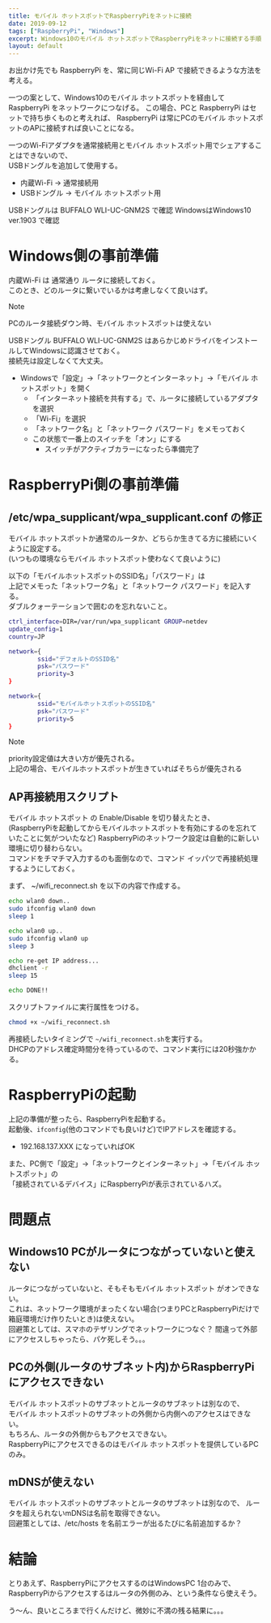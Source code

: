 ```yaml
---
title: モバイル ホットスポットでRaspberryPiをネットに接続
date: 2019-09-12
tags: ["RaspberryPi", "Windows"]
excerpt: Windows10のモバイル ホットスポットでRaspberryPiをネットに接続する手順
layout: default
---
```


お出かけ先でも RaspberryPi を、常に同じWi-Fi AP で接続できるような方法を考える。

一つの案として、Windows10のモバイル ホットスポットを経由して RaspberryPi をネットワークにつなげる。
この場合、PCと RaspberryPi はセットで持ち歩くものと考えれば、 
RaspberryPi は常にPCのモバイル ホットスポットのAPに接続すれば良いことになる。  

一つのWi-Fiアダプタを通常接続用とモバイル ホットスポット用でシェアすることはできないので、  
USBドングルを追加して使用する。

- 内蔵Wi-Fi → 通常接続用
- USBドングル → モバイル ホットスポット用

USBドングルは BUFFALO WLI-UC-GNM2S で確認
WindowsはWindows10 ver.1903 で確認

# Windows側の事前準備

内蔵Wi-Fi は 通常通り ルータに接続しておく。  
このとき、どのルータに繋いでいるかは考慮しなくて良いはず。  

>[!NOTE]
>PCのルータ接続ダウン時、モバイル ホットスポットは使えない

USBドングル BUFFALO WLI-UC-GNM2S はあらかじめドライバをインストールしてWindowsに認識させておく。  
接続先は設定しなくて大丈夫。

- Windowsで「設定」→「ネットワークとインターネット」→「モバイル ホットスポット」を開く
    - 「インターネット接続を共有する」で、ルータに接続しているアダプタを選択
    - 「Wi-Fi」を選択
    - 「ネットワーク名」と「ネットワーク パスワード」をメモっておく
    - この状態で一番上のスイッチを「オン」にする
        - スイッチがアクティブカラーになったら準備完了

# RaspberryPi側の事前準備

## /etc/wpa_supplicant/wpa_supplicant.conf の修正

モバイル ホットスポットか通常のルータか、どちらか生きてる方に接続にいくように設定する。  
(いつもの環境ならモバイル ホットスポット使わなくて良いように)  

以下の「モバイルホットスポットのSSID名」「パスワード」は  
上記でメモった「ネットワーク名」と「ネットワーク パスワード」を記入する。  
ダブルクォーテーションで囲むのを忘れないこと。  

```bash
ctrl_interface=DIR=/var/run/wpa_supplicant GROUP=netdev
update_config=1
country=JP

network={
        ssid="デフォルトのSSID名"
        psk="パスワード"
        priority=3
}

network={
        ssid="モバイルホットスポットのSSID名"
        psk="パスワード"
        priority=5
}
```

>[!NOTE]
> priority設定値は大きい方が優先される。  
上記の場合、モバイルホットスポットが生きていればそちらが優先される


## AP再接続用スクリプト

モバイル ホットスポット の Enable/Disable を切り替えたとき、  
(RaspberryPiを起動してからモバイルホットスポットを有効にするのを忘れていたことに気がついたなど)
RaspberryPiのネットワーク設定は自動的に新しい環境に切り替わらない。  
コマンドをチマチマ入力するのも面倒なので、コマンド イッパツで再接続処理するようにしておく。  

まず、 ~/wifi_reconnect.sh を以下の内容で作成する。  

```bash
echo wlan0 down..
sudo ifconfig wlan0 down
sleep 1

echo wlan0 up..
sudo ifconfig wlan0 up
sleep 3

echo re-get IP address...
dhclient -r
sleep 15

echo DONE!!
```

スクリプトファイルに実行属性をつける。

```bash
chmod +x ~/wifi_reconnect.sh
```

再接続したいタイミングで ``~/wifi_reconnect.sh``を実行する。  
DHCPのアドレス確定時間分を待っているので、コマンド実行には20秒強かかる。  

# RaspberryPiの起動

上記の準備が整ったら、RaspberryPiを起動する。  
起動後、``ifconfig``(他のコマンドでも良いけど)でIPアドレスを確認する。

- 192.168.137.XXX になっていればOK



また、PC側で「設定」→「ネットワークとインターネット」→「モバイル ホットスポット」の  
「接続されているデバイス」にRaspberryPiが表示されているハズ。



# 問題点

## Windows10 PCがルータにつながっていないと使えない

ルータにつながっていないと、そもそもモバイル ホットスポット がオンできない。  
これは、ネットワーク環境がまったくない場合(つまりPCとRaspberryPiだけで箱庭環境だけ作りたいとき)は使えない。  
回避策としては、スマホのテザリングでネットワークにつなぐ？
間違って外部にアクセスしちゃったら、パケ死しそう。。。  

## PCの外側(ルータのサブネット内)からRaspberryPiにアクセスできない

モバイル ホットスポットのサブネットとルータのサブネットは別なので、  
モバイル ホットスポットのサブネットの外側から内側へのアクセスはできない。  
もちろん、ルータの外側からもアクセスできない。  
RaspberryPiにアクセスできるのはモバイル ホットスポットを提供しているPCのみ。  

## mDNSが使えない

モバイル ホットスポットのサブネットとルータのサブネットは別なので、
ルータを超えられないmDNSは名前を取得できない。  
回避策としては、/etc/hosts を名前エラーが出るたびに名前追加するか？


# 結論

とりあえず、RaspberryPiにアクセスするのはWindowsPC 1台のみで、  
RaspberryPiからアクセスするはルータの外側のみ、という条件なら使えそう。  

う～ん、良いところまで行くんだけど、微妙に不満の残る結果に。。。  


